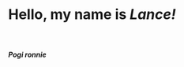 <!DOCTYPE html>
<head>


</head>
<body>
    <h1>Hello, my name is <i>Lance!</i></h1><br>
    <h5>Pogi ronnie</h5>
</body>
</html>

